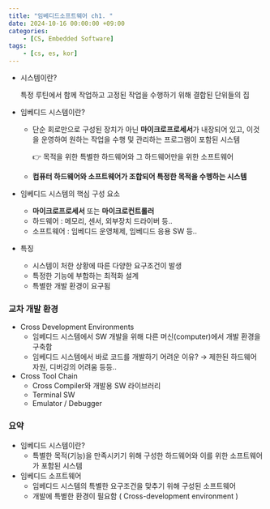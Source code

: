 ```yaml
---
title: "임베디드소프트웨어 ch1. "
date: 2024-10-16 00:00:00 +09:00
categories:
    - [CS, Embedded Software]
tags:
    - [cs, es, kor]
---
```


- 시스템이란?
    
    특정 루틴에서 함께 작업하고 고정된 작업을 수행하기 위해 결합된 단위들의 집
    
- 임베디드 시스템이란?
    - 단순 회로만으로 구성된 장치가 아닌 **마이크로프로세서**가 내장되어 있고,  이것을 운영하여 원하는 작업을 수행 및 관리하는 프로그램이 포함된 시스템
        
        👉 목적을 위한 특별한 하드웨어와 그 하드웨어만을 위한 소프트웨어
        
    - **컴퓨터 하드웨어와 소프트웨어가 조합되어 특정한 목적을 수헹하는 시스템**

- 임베디드 시스템의 핵심 구성 요소
    - **마이크로프로세서** 또는 **마이크로컨트롤러**
    - 하드웨어 : 메모리, 센서, 외부장치 드라이버 등..
    - 소프트웨어 : 임베디드 운영체제, 임베디드 응용 SW 등..

- 특징
    - 시스템이 처한 상황에 따른 다양한 요구조건이 발생
    - 특정한 기능에 부합하는 최적화 설계
    - 특별한 개발 환경이 요구됨

### 교차 개발 환경

- Cross Development Environments
    - 임베디드 시스템에서 SW 개발을 위해 다른 머신(computer)에서 개발 환경을 구축함
    - 임베디드 시스템에서 바로 코드를 개발하기 어려운 이유? → 제한된 하드웨어 자원, 디버깅의 어려움 등등..
- Cross Tool Chain
    - Cross Compiler와 개발용 SW 라이브러리
    - Terminal SW
    - Emulator / Debugger

### 요약

- 임베디드 시스템이란?
    - 특별한 목적(기능)을 만족시키기 위해 구성한 하드웨어와 이를 위한 소프트웨어가 포함된 시스템
- 임베디드 소프트웨어
    - 임베디드 시스템의 특별한 요구조건을 맞추기 위해 구성된 소프트웨어
    - 개발에 특별한 환경이 필요함 ( Cross-development environment )